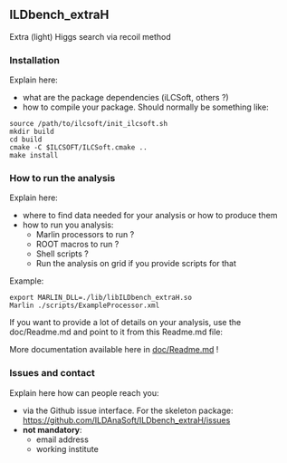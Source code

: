 
## ILDbench_extraH

Extra (light) Higgs search via recoil method

### Installation

Explain here:

- what are the package dependencies (iLCSoft, others ?)
- how to compile your package. Should normally be something like:

```shell
source /path/to/ilcsoft/init_ilcsoft.sh
mkdir build
cd build
cmake -C $ILCSOFT/ILCSoft.cmake ..
make install
```

### How to run the analysis

Explain here:

- where to find data needed for your analysis or how to produce them
- how to run you analysis: 
   - Marlin processors to run ?
   - ROOT macros to run ?
   - Shell scripts ?
   - Run the analysis on grid if you provide scripts for that

Example:

```shell
export MARLIN_DLL=./lib/libILDbench_extraH.so
Marlin ./scripts/ExampleProcessor.xml
```

If you want to provide a lot of details on your analysis, use the doc/Readme.md and point to it from this Readme.md file:

More documentation available here in [doc/Readme.md](doc/Readme.md) !

### Issues and contact

Explain here how can people reach you:

- via the Github issue interface. For the skeleton package: https://github.com/ILDAnaSoft/ILDbench_extraH/issues
- **not mandatory**:
    - email address
    - working institute


